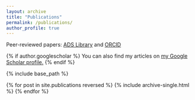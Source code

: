 ```yaml
---
layout: archive
title: "Publications"
permalink: /publications/
author_profile: true
---
```


Peer-reviewed papers: [ADS Library](https://ui.adsabs.harvard.edu/public-libraries/n0vGfGgtTjaQGr4j8Teo-g) and [ORCID](https://orcid.org/0000-0003-3658-6026)

{% if author.googlescholar %}
  You can also find my articles on <u><a href="{{author.googlescholar}}">my Google Scholar profile</a>.</u>
{% endif %}

{% include base_path %}

{% for post in site.publications reversed %}
  {% include archive-single.html %}
{% endfor %}
